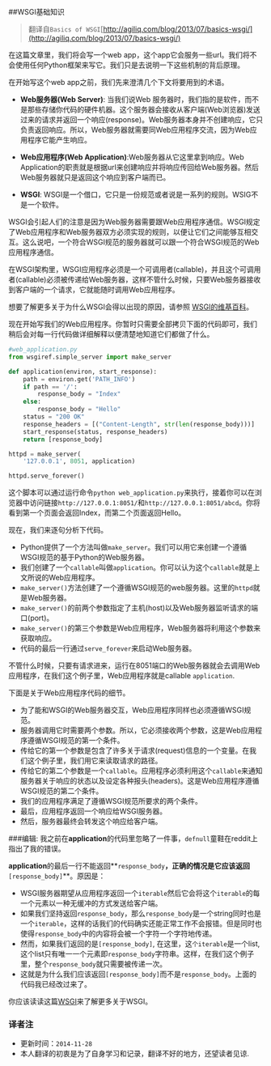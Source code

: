 ##WSGI基础知识
> 翻译自`Basics of WSGI`[http://agiliq.com/blog/2013/07/basics-wsgi/](http://agiliq.com/blog/2013/07/basics-wsgi/)

在这篇文章里，我们将会写一个web app，这个app它会服务一些url。我们将不会使用任何Python框架来写它。我们只是去说明一下这些机制的背后原理。

在开始写这个web app之前，我们先来澄清几个下文将要用到的术语。

- **Web服务器(Web Server)**: 当我们说Web 服务器时，我们指的是软件，而不是那些存储你代码的硬件机器。这个服务器会接收从客户端(Web浏览器)发送过来的请求并返回一个响应(response)。Web服务器本身并不创建响应，它只负责返回响应。所以，Web服务器就需要同Web应用程序交流，因为Web应用程序它能产生响应。

- **Web应用程序(Web Application)**:Web服务器从它这里拿到响应。Web Application的职责就是根据url来创建响应并将响应传回给Web服务器。然后Web服务器就只是返回这个响应到客户端而已。

- **WSGI**: WSGI是一个借口，它只是一份规范或者说是一系列的规则。WSIG不是一个软件。

WSGI会引起人们的注意是因为Web服务器需要跟Web应用程序通信。WSGI规定了Web应用程序和Web服务器双方必须实现的规则，以便让它们之间能够互相交互。这么说吧，一个符合WSGI规范的服务器就可以跟一个符合WSGI规范的Web应用程序通信。

在WSGI架构里，WSGI应用程序必须是一个可调用者(callable)，并且这个可调用者(callable)必须被传递给Web服务器，这样不管什么时候，只要Web服务器接收到客户端的一个请求，它就能随时调用Web应用程序。

想要了解更多关于为什么WSGI会得以出现的原因，请参照 [WSGI的维基百科](http://en.wikipedia.org/wiki/Web_Server_Gateway_Interface)。

现在开始写我们的Web应用程序。你暂时只需要全部拷贝下面的代码即可，我们稍后会对每一行代码做详细解释以便清楚地知道它们都做了什么。
```python
#web_application.py
from wsgiref.simple_server import make_server

def application(environ, start_response):
    path = environ.get('PATH_INFO')
    if path == '/':
        response_body = "Index"
    else:
        response_body = "Hello"
    status = "200 OK"
    response_headers = [("Content-Length", str(len(response_body)))]
    start_response(status, response_headers)
    return [response_body]

httpd = make_server(
    '127.0.0.1', 8051, application)

httpd.serve_forever()
```
这个脚本可以通过运行命令`python web_application.py`来执行，接着你可以在浏览器中访问链接`http://127.0.0.1:8051/`和`http://127.0.0.1:8051/abcd`。你将看到第一个页面会返回Index，而第二个页面返回Hello。

现在，我们来逐句分析下代码。

- Python提供了一个方法叫做`make_server`。我们可以用它来创建一个遵循WSGI规范的基于Python的Web服务器。
- 我们创建了一个`callable`叫做`application`。你可以认为这个`callable`就是上文所说的Web应用程序。
- `make_server()`方法创建了一个遵循WSGI规范的web服务器。这里的`httpd`就是Web服务器。
- `make_server()`的前两个参数指定了主机(host)以及Web服务器监听请求的端口(port)。
- `make_server()`的第三个参数是Web应用程序，Web服务器将利用这个参数来获取响应。
- 代码的最后一行通过`serve_forever`来启动Web服务器。 

不管什么时候，只要有请求进来，运行在8051端口的Web服务器就会去调用Web应用程序，在我们这个例子里，Web应用程序就是callable `application`.

下面是关于Web应用程序代码的细节。

- 为了能和WSGI的Web服务器交互，Web应用程序同样也必须遵循WSGI规范。
- 服务器调用它时需要两个参数。所以，它必须接收两个参数，这是Web应用程序遵循WSGI规范的第一个条件。
- 传给它的第一个参数是包含了许多关于请求(request)信息的一个变量。在我们这个例子里，我们用它来读取请求的路径。
- 传给它的第二个参数是一个`callable`。应用程序必须利用这个`callable`来通知服务器关于响应的状态以及设定各种报头(headers)。这是Web应用程序遵循WSGI规范的第二个条件。
- 我们的应用程序满足了遵循WSGI规范所要求的两个条件。
- 最后，应用程序返回一个响应给WSGI服务器。
- 然后，服务器最终会转发这个响应给客户端。

###编辑:
我之前在**application**的代码里忽略了一件事，`defnull`童鞋在reddit上指出了我的错误。

**application**的最后一行不能返回**`response_body`**，正确的情况是它应该返回**`[response_body]`**。原因是：

- WSGI服务器期望从应用程序返回一个`iterable`然后它会将这个`iterable`的每一个元素以一种无缓冲的方式发送给客户端。
- 如果我们坚持返回`response_body`，那么`response_body`是一个string同时也是一个`iterable`，这样的话我们的代码确实还能正常工作不会报错。但是同时也使得`response_body`中的内容将会被一个字符一个字符地传递。
- 然而，如果我们返回的是`[response_body]`, 在这里，这`个iterable`是一个list, 这个list只有唯一一个元素即`response_body`字符串。这样，在我们这个例子里，整个`response_body`就只需要被传递一次。
- 这就是为什么我们应该返回`[response_body]`而不是`response_body`。上面的代码我已经改过来了。

你应该读读这篇[WSGI](http://webpython.codepoint.net/wsgi_tutorial)来了解更多关于WSGI。

### 译者注
- 更新时间：`2014-11-28`
- 本人翻译的初衷是为了自身学习和记录，翻译不好的地方，还望读者见谅.
